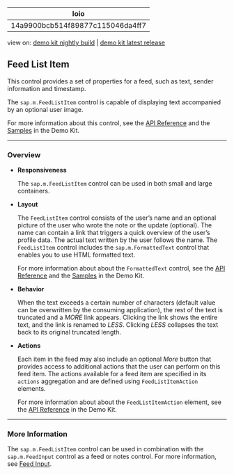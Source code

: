 <!-- loio14a9900bcb514f89877c115046da4ff7 -->

| loio |
| -----|
| 14a9900bcb514f89877c115046da4ff7 |

<div id="loio">

view on: [demo kit nightly build](https://sdk.openui5.org/nightly/#/topic/14a9900bcb514f89877c115046da4ff7) | [demo kit latest release](https://sdk.openui5.org/topic/14a9900bcb514f89877c115046da4ff7)</div>

## Feed List Item

This control provides a set of properties for a feed, such as text, sender information and timestamp.

The `sap.m.FeedListItem` control is capable of displaying text accompanied by an optional user image.

For more information about this control, see the [API Reference](https://sdk.openui5.org/api/sap.m.FeedListItem) and the [Samples](https://sdk.openui5.org/entity/sap.m.FeedListItem) in the Demo Kit.

***

### Overview

-   **Responsiveness**

    The `sap.m.FeedListItem` control can be used in both small and large containers.

-   **Layout**

    The `FeedListItem` control consists of the user’s name and an optional picture of the user who wrote the note or the update \(optional\). The name can contain a link that triggers a quick overview of the user’s profile data. The actual text written by the user follows the name. The `FeedListItem` control includes the `sap.m.FormattedText` control that enables you to use HTML formatted text.

    For more information about about the `FormattedText` control, see the [API Reference](https://sdk.openui5.org/api/sap.m.FormattedText) and the [Samples](https://sdk.openui5.org/entity/sap.m.FormattedText) in the Demo Kit.

-   **Behavior**

    When the text exceeds a certain number of characters \(default value can be overwritten by the consuming application\), the rest of the text is truncated and a *MORE* link appears. Clicking the link shows the entire text, and the link is renamed to *LESS*. Clicking *LESS* collapses the text back to its original truncated length.

-   **Actions**

    Each item in the feed may also include an optional *More* button that provides access to additional actions that the user can perform on this feed item. The actions available for a feed item are specified in its `actions` aggregation and are defined using `FeedListItemAction` elements.

    For more information about about the `FeedListItemAction` element, see the [API Reference](https://sdk.openui5.org/api/sap.m.FeedListItemAction) in the Demo Kit.


***

### More Information

The `sap.m.FeedListItem` control can be used in combination with the `sap.m.FeedInput` control as a feed or notes control. For more information, see [Feed Input](Feed_Input_0ec25a1.md).

